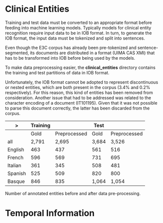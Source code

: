 # Clinical Entities

Training and test data must be converted to an appropriate format before feeding into machine
learning models. Typically models for clinical entity recognition require input data to be in IOB format.
In turn, to generate the IOB format, the input data must be tokenized and split into sentences.

Even though the E3C corpus has already been pre-tokenized and sentence-segmented, its documents are distributed in a format (UIMA
CAS XMI) that has to be transformed into IOB before being used by the models. 

To make data preprocessing easier, the **clinical_entities** directory contains the training and test partitions of data in IOB format.

Unfortunately, the IOB format cannot be adopted to represent discontinuous or nested entities, which are both
present in the corpus (3.4% and 0.2% respectively). For this reason, this kind of entities has
been removed from consideration. Another issue that had to be addressed was related to the character encoding of
a document (IT101195). Given that it was not possible to parse this document correctly, the latter
has been discarded from the corpus.


| >  | Training           || Test                ||
|---|---|---|---|---|
|   | Gold | Preprocessed | Gold | Preprocessed |
| all     | 2,791  | 2,695  | 3,684  | 3,526  |
| English |   463  |   437  |   561  |   516  |
| French  |   596  |   569  |   731  |   695  |
| Italian |   361  |   345  |   508  |   481  |
| Spanish |   525  |   509  |   820  |   800  |
| Basque  |   846  |   835  | 1,064  | 1,054  |

Number of annotated entities before and after data pre-processing.

# Temporal Information
